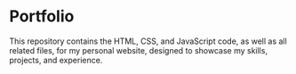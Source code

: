 # Portfolio
This repository contains the HTML, CSS, and JavaScript code, as well as all related files, for my personal website, designed to showcase my skills, projects, and experience.
